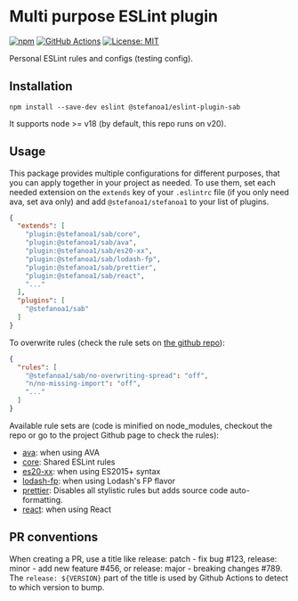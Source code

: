 # Multi purpose ESLint plugin

[![npm](https://img.shields.io/npm/v/@stefanoa1/eslint-plugin-sab.svg)](https://www.npmjs.com/package/@stefanoa1/eslint-plugin-sab)
[![GitHub Actions](https://github.com/StefanoA1/eslint-plugin-sab/actions/workflows/main.yml/badge.svg)](https://github.com/StefanoA1/eslint-plugin-sab/actions)
[![License: MIT](https://img.shields.io/badge/License-MIT-blue.svg)](https://opensource.org/licenses/MIT)

Personal ESLint rules and configs (testing config).

## Installation

```console
npm install --save-dev eslint @stefanoa1/eslint-plugin-sab
```

It supports node >= v18 (by default, this repo runs on v20).

## Usage

This package provides multiple configurations for different purposes, that you can apply together in your project as needed.
To use them, set each needed extension on the `extends` key of your `.eslintrc` file (if you only need ava, set ava only) and add `@stefanoa1/stefanoa1` to your list of plugins.

```json
{
  "extends": [
    "plugin:@stefanoa1/sab/core",
    "plugin:@stefanoa1/sab/ava",
    "plugin:@stefanoa1/sab/es20-xx",
    "plugin:@stefanoa1/sab/lodash-fp",
    "plugin:@stefanoa1/sab/prettier",
    "plugin:@stefanoa1/sab/react",
    "..."
  ],
  "plugins": [
    "@stefanoa1/sab"
  ]
}
```

To overwrite rules (check the rule sets on [the github repo](https://github.com/StefanoA1/eslint-plugin-sab/tree/main/src/rules)):
```json
{
  "rules": [
    "@stefanoa1/sab/no-overwriting-spread": "off",
    "n/no-missing-import": "off",
    "..."
  ]
}
```

Available rule sets are (code is minified on node_modules, checkout the repo or go
to the project Github page to check the rules):
- [ava](./src/config/ava.js): when using AVA
- [core](./src/config/core.js): Shared ESLint rules
- [es20-xx](./src/config/es20-xx.js): when using ES2015+ syntax
- [lodash-fp](./src/config/lodash-fp.js): when using Lodash's FP flavor
- [prettier](./src/config/prettier.js): Disables all stylistic rules but adds source code auto-formatting.
- [react](./src/config/react.js): when using React

## PR conventions

When creating a PR, use a title like release: patch - fix bug #123, release: minor - add new feature #456, or release: major - breaking changes #789.
The `release: ${VERSION}` part of the title is used by Github Actions to detect to which version to bump.
